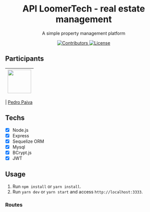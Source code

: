 <h1 align="center">
API LoomerTech - real estate management
</h1>

<p align="center">A simple property management platform</p>

<p align="center">
  <a href="">
    <img src="https://img.shields.io/github/contributors/rocketseat/youtube-clone-discord?color=%237159c1&logoColor=%237159c1&style=flat" alt="Contributors">
  </a>
  <a href="">
    <img src="https://img.shields.io/github/license/rocketseat/youtube-clone-discord?color=%237159c1&logo=mit" alt="License">
  </a>
</p>

## Participants

| [<img src="https://avatars.githubusercontent.com/u/54330692?v=4" width="75px;"/>](https://github.com/pedropaiva1) |
| :------------------------------------------------------------------------------------------------------------------------: |


| [Pedro Paiva](https://github.com/pedropaiva1)

## Techs

- [x] Node.js
- [x] Express
- [x] Sequelize ORM
- [x] Mysql
- [x] BCrypt.js
- [x] JWT

## Usage

1. Run `npm install` or `yarn install`.<br />
2. Run `yarn dev` or `yarn start` and access `http://localhost:3333`.<br />

### Routes